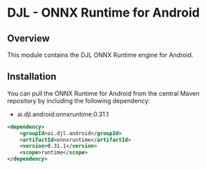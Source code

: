 # DJL - ONNX Runtime for Android

## Overview
This module contains the DJL ONNX Runtime engine for Android.

## Installation
You can pull the ONNX Runtime for Android from the central Maven repository by including the following dependency:

- ai.djl.android:onnxruntime:0.31.1

```xml
<dependency>
    <groupId>ai.djl.android</groupId>
    <artifactId>onnxruntime</artifactId>
    <version>0.31.1</version>
    <scope>runtime</scope>
</dependency>
```
